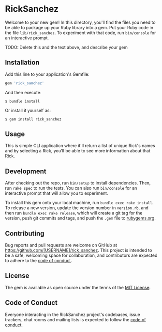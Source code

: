 # RickSanchez

Welcome to your new gem! In this directory, you'll find the files you need to be able to package up your Ruby library into a gem. Put your Ruby code in the file `lib/rick_sanchez`. To experiment with that code, run `bin/console` for an interactive prompt.

TODO: Delete this and the text above, and describe your gem

## Installation

Add this line to your application's Gemfile:

```ruby
gem 'rick_sanchez'
```

And then execute:

    $ bundle install

Or install it yourself as:

    $ gem install rick_sanchez

## Usage

This is simple CLI application where it'll return a list of unique Rick's names and by selecting a Rick, you'll be able to see more information about that Rick. 

## Development

After checking out the repo, run `bin/setup` to install dependencies. Then, run `rake spec` to run the tests. You can also run `bin/console` for an interactive prompt that will allow you to experiment.

To install this gem onto your local machine, run `bundle exec rake install`. To release a new version, update the version number in `version.rb`, and then run `bundle exec rake release`, which will create a git tag for the version, push git commits and tags, and push the `.gem` file to [rubygems.org](https://rubygems.org).

## Contributing

Bug reports and pull requests are welcome on GitHub at https://github.com/[USERNAME]/rick_sanchez. This project is intended to be a safe, welcoming space for collaboration, and contributors are expected to adhere to the [code of conduct](https://github.com/[USERNAME]/rick_sanchez/blob/master/CODE_OF_CONDUCT.md).


## License

The gem is available as open source under the terms of the [MIT License](https://opensource.org/licenses/MIT).

## Code of Conduct

Everyone interacting in the RickSanchez project's codebases, issue trackers, chat rooms and mailing lists is expected to follow the [code of conduct](https://github.com/[USERNAME]/rick_sanchez/blob/master/CODE_OF_CONDUCT.md).
